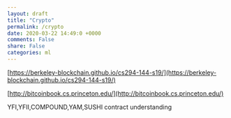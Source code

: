 ```yaml
---
layout: draft
title: "Crypto"
permalink: /crypto
date: 2020-03-22 14:49:0 +0000
comments: False
share: False
categories: ml
---
```


[https://berkeley-blockchain.github.io/cs294-144-s19/](https://berkeley-blockchain.github.io/cs294-144-s19/)


[http://bitcoinbook.cs.princeton.edu/](http://bitcoinbook.cs.princeton.edu/)


YFI,YFII,COMPOUND,YAM,SUSHI contract understanding